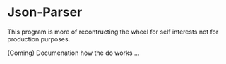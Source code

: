 # Json-Parser

This program is more of recontructing the wheel for self interests not for production purposes.

(Coming) Documenation how the do works ...
